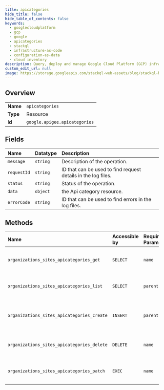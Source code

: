 ```yaml
---
title: apicategories
hide_title: false
hide_table_of_contents: false
keywords:
  - googlecloudplatform
  - gcp
  - google
  - apicategories
  - stackql
  - infrastructure-as-code
  - configuration-as-data
  - cloud inventory
description: Query, deploy and manage Google Cloud Platform (GCP) infrastructure and resources using SQL
custom_edit_url: null
image: https://storage.googleapis.com/stackql-web-assets/blog/stackql-blog-post-featured-image.png
---
```

  
    

## Overview
<table><tbody>
<tr><td><b>Name</b></td><td><code>apicategories</code></td></tr>
<tr><td><b>Type</b></td><td>Resource</td></tr>
<tr><td><b>Id</b></td><td><code>google.apigee.apicategories</code></td></tr>
</tbody></table>

## Fields
| Name | Datatype | Description |
|:-----|:---------|:------------|
| `message` | `string` | Description of the operation. |
| `requestId` | `string` | ID that can be used to find request details in the log files. |
| `status` | `string` | Status of the operation. |
| `data` | `object` | the Api category resource. |
| `errorCode` | `string` | ID that can be used to find errors in the log files. |
## Methods
| Name | Accessible by | Required Params | Description |
|:-----|:--------------|:----------------|:------------|
| `organizations_sites_apicategories_get` | `SELECT` | `name` | Gets a category on the portal. |
| `organizations_sites_apicategories_list` | `SELECT` | `parent` | Lists the categories on the portal. |
| `organizations_sites_apicategories_create` | `INSERT` | `parent` | Creates a new category on the portal. |
| `organizations_sites_apicategories_delete` | `DELETE` | `name` | Deletes a category from the portal. |
| `organizations_sites_apicategories_patch` | `EXEC` | `name` | Updates a category on the portal. |
